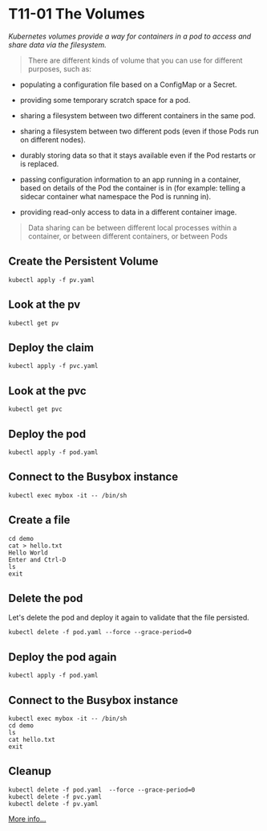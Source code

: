 # T11-01 The Volumes

*Kubernetes volumes provide a way for containers in a pod to access and share data via the filesystem.*

> There are different kinds of volume that you can use for different purposes, such as:

* populating a configuration file based on a ConfigMap or a Secret.

* providing some temporary scratch space for a pod.

* sharing a filesystem between two different containers in the same pod.

* sharing a filesystem between two different pods (even if those Pods run on different nodes).

* durably storing data so that it stays available even if the Pod restarts or is replaced.

* passing configuration information to an app running in a container, based on details of the Pod the container is in (for example: telling a sidecar container what namespace the Pod is running in).

* providing read-only access to data in a different container image.

> Data sharing can be between different local processes within a container, or between different containers, or between Pods

## Create the Persistent Volume

    kubectl apply -f pv.yaml

## Look at the pv

    kubectl get pv

## Deploy the claim

    kubectl apply -f pvc.yaml

## Look at the pvc

    kubectl get pvc

## Deploy the pod

    kubectl apply -f pod.yaml

## Connect to the Busybox instance

    kubectl exec mybox -it -- /bin/sh

## Create a file

    cd demo
    cat > hello.txt
    Hello World
    Enter and Ctrl-D
    ls
    exit

## Delete the pod

Let's delete the pod and deploy it again to validate that the file persisted.

    kubectl delete -f pod.yaml --force --grace-period=0

## Deploy the pod again

    kubectl apply -f pod.yaml

## Connect to the Busybox instance

    kubectl exec mybox -it -- /bin/sh
    cd demo
    ls
    cat hello.txt
    exit

## Cleanup

    kubectl delete -f pod.yaml  --force --grace-period=0
    kubectl delete -f pvc.yaml
    kubectl delete -f pv.yaml


[More info...](https://kubernetes.io/docs/concepts/storage/volumes/)